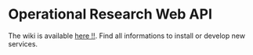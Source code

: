 # Operational Research Web API

The wiki is available [here !!](https://github.com/geoffreyp/OperationalResearchWebAPI/wiki).
Find all informations to install or develop new services.


